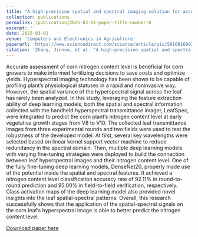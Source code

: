 ```yaml
---
title: "A high-precision spatial and spectral imaging solution for accurate corn nitrogen content level prediction at early vegetative growth stages"
collection: publications
permalink: /publication/2025-03-01-paper-title-number-8
excerpt: ''
date: 2025-03-01
venue: 'Computers and Electronics in Agriculture'
paperurl: 'https://www.sciencedirect.com/science/article/pii/S0168169925000468'
citation: 'Zhang, Jinnuo, et al. "A high-precision spatial and spectral imaging solution for accurate corn nitrogen content level prediction at early vegetative growth stages." Computers and Electronics in Agriculture 230 (2025): 109940.'
---
```

Accurate assessment of corn nitrogen content level is beneficial for corn growers to make informed fertilizing decisions to save costs and optimize yields. Hyperspectral imaging technology has been shown to be capable of profiling plant’s physiological statuses in a rapid and noninvasive way. However, the spatial variance of the hyperspectral signal across the leaf has rarely been analyzed. In this study, leveraging the feature extraction ability of deep learning models, both the spatial and spectral information collected with the handheld hyperspectral transmittance imager, LeafSpec, were integrated to predict the corn plant’s nitrogen content level at early vegetative growth stages from V8 to V10. The collected leaf transmittance images from three experimental rounds and two fields were used to test the robustness of the developed model. At first, several key wavelengths were selected based on linear kernel support vector machine to reduce redundancy in the spectral domain. Then, multiple deep learning models with varying fine-tuning strategies were deployed to build the connection between leaf hyperspectral images and their nitrogen content level. One of the fully fine-tuning deep learning models, DenseNet20, properly made use of the potential inside the spatial and spectral features. It achieved a nitrogen content level classification accuracy rate of 92.11% in round-to-round prediction and 95.00% in field-to-field verification, respectively. Class activation maps of the deep learning model also provided novel insights into the leaf spatial-spectral patterns. Overall, this research successfully shows that the application of the spatial-spectral signals on the corn leaf’s hyperspectral image is able to better predict the nitrogen content level.

[Download paper here](https://www.sciencedirect.com/science/article/pii/S0168169925000468)